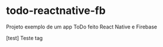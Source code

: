 # todo-reactnative-fb
Projeto exemplo de um app ToDo feito React Native e Firebase

[test] Teste tag
